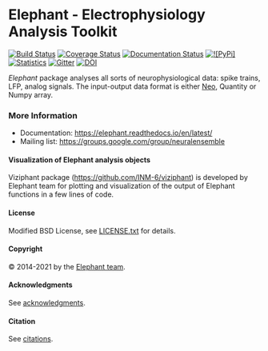 # Elephant - Electrophysiology Analysis Toolkit

[![Build Status](https://travis-ci.org/NeuralEnsemble/elephant.svg?branch=master)](https://travis-ci.org/NeuralEnsemble/elephant)
[![Coverage Status](https://coveralls.io/repos/github/NeuralEnsemble/elephant/badge.svg?branch=master)](https://coveralls.io/github/NeuralEnsemble/elephant?branch=master)
[![Documentation Status](https://readthedocs.org/projects/elephant/badge/?version=latest)](https://elephant.readthedocs.io/en/latest/?badge=latest)
[![![PyPi]](https://img.shields.io/pypi/v/elephant)](https://pypi.org/project/elephant/)
[![Statistics](https://img.shields.io/pypi/dm/elephant)](https://seladb.github.io/StarTrack-js/#/preload?r=neuralensemble,elephant)
[![Gitter](https://badges.gitter.im/python-elephant/community.svg)](https://gitter.im/python-elephant/community?utm_source=badge&utm_medium=badge&utm_campaign=pr-badge)
[![DOI](https://zenodo.org/badge/10311278.svg)](https://zenodo.org/badge/latestdoi/10311278)


*Elephant* package analyses all sorts of neurophysiological data:
spike trains, LFP, analog signals. The input-output data format is either
[Neo](https://github.com/NeuralEnsemble/python-neo), Quantity or Numpy array.


### More Information

* Documentation: https://elephant.readthedocs.io/en/latest/
* Mailing list: https://groups.google.com/group/neuralensemble


#### Visualization of Elephant analysis objects

Viziphant package (https://github.com/INM-6/viziphant) is developed by Elephant
team for plotting and visualization of the output of Elephant functions in a
few lines of code.


#### License
 
Modified BSD License, see [LICENSE.txt](LICENSE.txt) for details.


#### Copyright

:copyright: 2014-2021 by the [Elephant team](doc/authors.rst).


#### Acknowledgments

See [acknowledgments](doc/acknowledgments.rst).


#### Citation

See [citations](doc/citation.rst).

